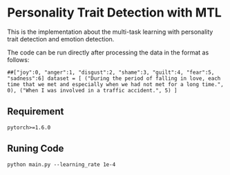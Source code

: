 # Personality Trait Detection with MTL

This is the implementation about the multi-task learning with personality trait detection and emotion detection.  

The code can be run directly after processing the data in the format as follows:

`##["joy":0, "anger":1, "disgust":2, "shame":3, "guilt":4, "fear":5, "sadness":6]
dataset = [
	("During the period of falling in love, each time that we met and especially when we had not met for a long time.", 0),
	("When I was involved in a traffic accident.", 5)
]`

## Requirement

`pytorch>=1.6.0`

## Runing Code

`python main.py --learning_rate 1e-4`